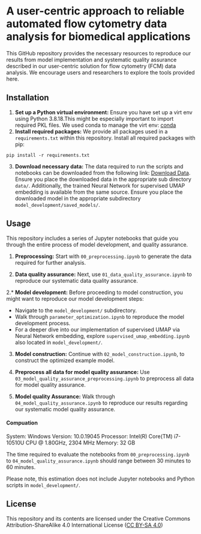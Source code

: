 # A user-centric approach to reliable automated flow cytometry data analysis for biomedical applications
This GitHub repository provides the necessary resources to reproduce our results from model implementation and systematic quality assurance described in our user-centric solution for flow cytometry (FCM) data analysis. We encourage users and researchers to explore the tools provided here.

## Installation
1. **Set up a Python virtual environment:**
	Ensure you have set up a virt env using Python 3.8.18.This might be especially important to import required PKL files. We used conda to manage the virt env: [conda](https://docs.conda.io/projects/conda/en/4.6.0/user-guide/tasks/manage-environments.html)
2. **Install required packages:**
   We provide all packages used in a `requirements.txt` within this repository. Install all required packages with pip:
```console
pip install -r requirements.txt
```

3. **Download necessary data:**
   The data required to run the scripts and notebooks can be downloaded from the following link: [Download Data](https://cloud.izi.fraunhofer.de/s/sir7HfeSiwESZxG). 
   Ensure you place the downloaded data in the appropriate sub directory `data/`.
   Additionally, the trained Neural Network for supervised UMAP embedding is available from the same source.
   Ensure you place the downloaded model in the appropriate subdirectory `model_development/saved_models/`.

## Usage

This repository includes a series of Jupyter notebooks that guide you through the entire process of model development, and quality assurance. 

1. **Preprocessing:**
   Start with `00_preprocessing.ipynb` to generate the data required for further analysis.

2. **Data quality assurance:**
   Next, use `01_data_quality_assurance.ipynb` to reproduce our systematic data quality assurance.

2.* **Model development:**
   Before proceeding to model construction, you might want to reproduce our model development steps:
   - Navigate to the `model_development/` subdirectory.
   - Walk through  `parameter_optimization.ipynb` to reproduce the model development process.
   - For a deeper dive into our implementation of supervised UMAP via Neural Network embedding, explore `supervised_umap_embedding.ipynb` also located in `model_development/`.

3. **Model construction:**
   Continue with `02_model_construction.ipynb`, to construct the optimized example model.

5. **Preprocess all data for model quality assurance:**
   Use `03_model_quality_assurance_preprocessing.ipynb` to preprocess all data for model quality assurance.

6. **Model quality Assurance:**
   Walk through `04_model_quality_assurance.ipynb` to reproduce our results regarding our systematic model quality assurance.

#### Compuation
 
   System: Windows
   Version: 10.0.19045
   Processor: Intel(R) Core(TM) i7-10510U CPU @ 1.80GHz, 2304 MHz
   Memory: 32 GB
   
   The time required to evaluate the notebooks from `00_preprocessing.ipynb` to `04_model_quality_assurance.ipynb` should range between 30 minutes to 60 minutes. 

   Please note, this estimation does not include Jupyter notebooks and Python scripts in `model_development/`.
   

## License
This repository and its contents are licensed under the Creative Commons Attribution-ShareAlike 4.0 International License ([CC BY-SA 4.0](https://creativecommons.org/licenses/by-sa/4.0/legalcode.txt))
